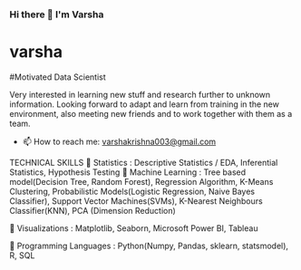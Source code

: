 ### Hi there 👋 I'm Varsha 

# varsha

#Motivated Data Scientist 

Very interested in learning new stuff and research further to unknown information. 
Looking forward to adapt and learn from training in the new environment, also meeting new friends and to work together with them as a team.


- 📫 How to reach me: varshakrishna003@gmail.com



TECHNICAL SKILLS
📌 Statistics : Descriptive Statistics / EDA, Inferential Statistics, Hypothesis Testing
📌 Machine Learning : Tree based model(Decision Tree, Random Forest), Regression Algorithm, K-Means Clustering, Probabilistic Models(Logistic Regression, Naive Bayes Classifier), Support Vector Machines(SVMs), K-Nearest Neighbours Classifier(KNN), PCA (Dimension Reduction)

📌 Visualizations : Matplotlib, Seaborn, Microsoft Power BI, Tableau 

📌 Programming Languages : Python(Numpy, Pandas, sklearn, statsmodel), R, SQL



<!--
**varsha003/varsha003** is a ✨ _special_ ✨ repository because its `README.md` (this file) appears on your GitHub profile.

Here are some ideas to get you started:

- 🔭 I’m currently working on data science project
- 🌱 I’m currently learning 


![python](https://user-images.githubusercontent.com/75262617/232134548-95209834-f0a3-438d-9617-a7bec2421f0d.svg)

-->
